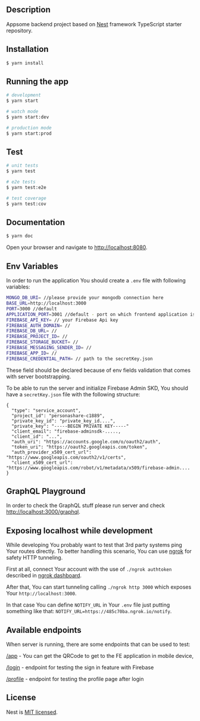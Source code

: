 ## Description

Appsome backend project based on [Nest](https://github.com/nestjs/nest) framework TypeScript starter repository.

## Installation

```bash
$ yarn install
```

## Running the app

```bash
# development
$ yarn start

# watch mode
$ yarn start:dev

# production mode
$ yarn start:prod
```

## Test

```bash
# unit tests
$ yarn test

# e2e tests
$ yarn test:e2e

# test coverage
$ yarn test:cov
```

## Documentation

```bash
$ yarn doc
```

Open your browser and navigate to [http://localhost:8080](http://localhost:8080).

## Env Variables

In order to run the application You should create a `.env` file with following variables:

```bash
MONGO_DB_URI= //please provide your mongodb connection here
BASE_URL=http://localhost:3000
PORT=3000 //default
APPLICATION_PORT=3001 //default - port on which frontend application is served
FIREBASE_API_KEY= // your Firebase Api key
FIREBASE_AUTH_DOMAIN= //
FIREBASE_DB_URL= //
FIREBASE_PROJECT_ID= //
FIREBASE_STORAGE_BUCKET= //
FIREBASE_MESSAGING_SENDER_ID= //
FIREBASE_APP_ID= //
FIREBASE_CREDENTIAL_PATH= // path to the secretKey.json
```

These field should be declared because of env fields validation that comes with server bootstrapping.

To be able to run the server and initialize Firebase Admin SKD, You should have a `secretKey.json` file with the following structure:

```$xslt
{
  "type": "service_account",
  "project_id": "personashare-c1889",
  "private_key_id": "private_key_id....",
  "private_key": "-----BEGIN PRIVATE KEY-----"
  "client_email": "firebase-adminsdk-.....,
  "client_id": "...",
  "auth_uri": "https://accounts.google.com/o/oauth2/auth",
  "token_uri": "https://oauth2.googleapis.com/token",
  "auth_provider_x509_cert_url": "https://www.googleapis.com/oauth2/v1/certs",
  "client_x509_cert_url": "https://www.googleapis.com/robot/v1/metadata/x509/firebase-admin....
}
```

## GraphQL Playground

In order to check the GraphQL stuff please run server and check [http://localhost:3000/graphql](http://localhost:3000/graphql).

## Exposing localhost while development

While developing You probably want to test that 3rd party systems ping Your routes directly.
To better handling this scenario, You can use [ngrok](https://ngrok.com/) for safety HTTP tunneling.

First at all, connect Your account with the use of `./ngrok authtoken` described in [ngrok dashboard](https://dashboard.ngrok.com/get-started).

After that, You can start tunneling calling `./ngrok http 3000` which exposes Your `http://localhost:3000`.

In that case You can define `NOTIFY_URL` in Your `.env` file just putting something like that: `NOTIFY_URL=https://485c70ba.ngrok.io/notify`.

## Available endpoints

When server is running, there are some endpoints that can be used to test:

[/app](http://localhost:3000/app) - You can get the QRCode to get to the FE application in mobile device,

[/login](http://localhost:3000/login) - endpoint for testing the sign in feature with Firebase

[/profile](http://localhost:3000/profile) - endpoint for testing the profile page after login

## License

Nest is [MIT licensed](https://github.com/nestjs/nest/blob/master/LICENSE).
